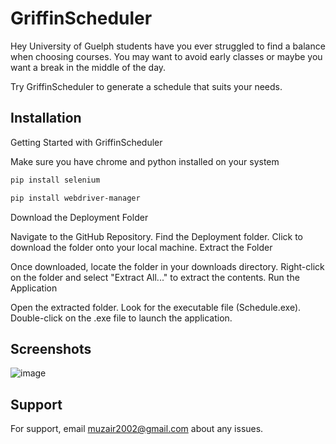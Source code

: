 
# GriffinScheduler

Hey University of Guelph students have you ever struggled to find a balance when choosing courses. You may want to avoid early classes or maybe you want a break in the middle of the day.

Try GriffinScheduler to generate a schedule that suits your needs.


## Installation

Getting Started with GriffinScheduler

Make sure you have chrome and python installed on your system

```bash
pip install selenium
```

```bash
pip install webdriver-manager
```

Download the Deployment Folder

Navigate to the GitHub Repository.
Find the Deployment folder.
Click to download the folder onto your local machine.
Extract the Folder

Once downloaded, locate the folder in your downloads directory.
Right-click on the folder and select "Extract All..." to extract the contents.
Run the Application

Open the extracted folder.
Look for the executable file (Schedule.exe).
Double-click on the .exe file to launch the application.

## Screenshots
![image](https://github.com/muzair2003/GriffinScheduler/assets/60098918/46690147-0236-46fe-9c4c-26065b147335)

## Support

For support, email muzair2002@gmail.com about any issues.

